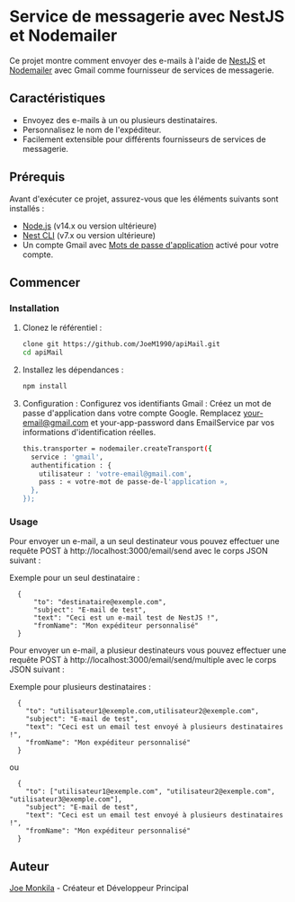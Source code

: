 # Service de messagerie avec NestJS et Nodemailer
Ce projet montre comment envoyer des e-mails à l'aide de [NestJS](https://nestjs.com/) et [Nodemailer](https://nodemailer.com/) avec Gmail comme fournisseur de services de messagerie.

## Caractéristiques
- Envoyez des e-mails à un ou plusieurs destinataires.
- Personnalisez le nom de l'expéditeur.
- Facilement extensible pour différents fournisseurs de services de messagerie.

## Prérequis
Avant d'exécuter ce projet, assurez-vous que les éléments suivants sont installés :
- [Node.js](https://nodejs.org/) (v14.x ou version ultérieure)
- [Nest CLI](https://docs.nestjs.com/cli/overview) (v7.x ou version ultérieure)
- Un compte Gmail avec [Mots de passe d'application](https://support.google.com/accounts/answer/185833) activé pour votre compte.

## Commencer
### Installation
1. Clonez le référentiel :
   ```bash
   clone git https://github.com/JoeM1990/apiMail.git
   cd apiMail
2. Installez les dépendances :
    ```bash
   npm install
3. Configuration :
    Configurez vos identifiants Gmail :
    Créez un mot de passe d'application dans votre compte Google.
    Remplacez your-email@gmail.com et your-app-password dans EmailService par vos informations d'identification réelles.

      ```bash
      this.transporter = nodemailer.createTransport({
        service : 'gmail',
        authentification : {
          utilisateur : 'votre-email@gmail.com',
          pass : « votre-mot de passe-de-l'application »,
        },
      });
      ```
### Usage
Pour envoyer un e-mail, a un seul destinateur vous pouvez effectuer une requête POST à ​​http://localhost:3000/email/send avec le corps JSON suivant :

  Exemple pour un seul destinataire :
  
      {
          "to": "destinataire@exemple.com",
          "subject": "E-mail de test",
          "text": "Ceci est un e-mail test de NestJS !",
          "fromName": "Mon expéditeur personnalisé"
      }

Pour envoyer un e-mail, a plusieur destinateurs vous pouvez effectuer une requête POST à ​​http://localhost:3000/email/send/multiple avec le corps JSON suivant :

  Exemple pour plusieurs destinataires :
  
      {
        "to": "utilisateur1@exemple.com,utilisateur2@exemple.com",
        "subject": "E-mail de test",
        "text": "Ceci est un email test envoyé à plusieurs destinataires !",
        "fromName": "Mon expéditeur personnalisé"
      }

 ou

      {
        "to": ["utilisateur1@exemple.com", "utilisateur2@exemple.com", "utilisateur3@exemple.com"],
        "subject": "E-mail de test",
        "text": "Ceci est un email test envoyé à plusieurs destinataires !",
        "fromName": "Mon expéditeur personnalisé"
      }

## Auteur
[Joe Monkila](https://github.com/JoeM1990) - Créateur et Développeur Principal